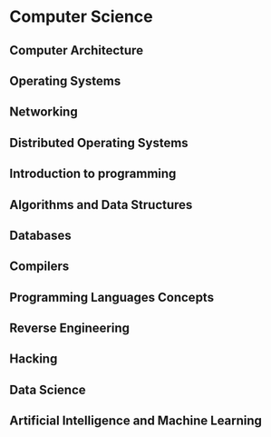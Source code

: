 # Computer Science
## Computer Architecture
## Operating Systems
## Networking
## Distributed Operating Systems
## Introduction to programming
## Algorithms and Data Structures
## Databases
## Compilers
## Programming Languages Concepts
## Reverse Engineering
## Hacking
## Data Science
## Artificial Intelligence and Machine Learning
